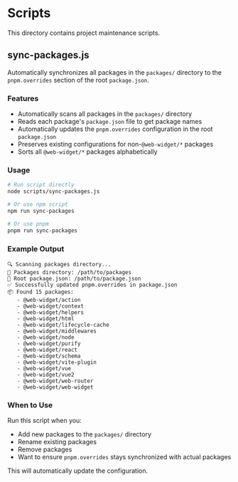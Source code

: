 # Scripts

This directory contains project maintenance scripts.

## sync-packages.js

Automatically synchronizes all packages in the `packages/` directory to the `pnpm.overrides` section of the root `package.json`.

### Features

- Automatically scans all packages in the `packages/` directory
- Reads each package's `package.json` file to get package names
- Automatically updates the `pnpm.overrides` configuration in the root `package.json`
- Preserves existing configurations for non-`@web-widget/*` packages
- Sorts all `@web-widget/*` packages alphabetically

### Usage

```bash
# Run script directly
node scripts/sync-packages.js

# Or use npm script
npm run sync-packages

# Or use pnpm
pnpm run sync-packages
```

### Example Output

```
🔍 Scanning packages directory...
📁 Packages directory: /path/to/packages
📄 Root package.json: /path/to/package.json
✅ Successfully updated pnpm.overrides in package.json
📦 Found 15 packages:
   - @web-widget/action
   - @web-widget/context
   - @web-widget/helpers
   - @web-widget/html
   - @web-widget/lifecycle-cache
   - @web-widget/middlewares
   - @web-widget/node
   - @web-widget/purify
   - @web-widget/react
   - @web-widget/schema
   - @web-widget/vite-plugin
   - @web-widget/vue
   - @web-widget/vue2
   - @web-widget/web-router
   - @web-widget/web-widget
```

### When to Use

Run this script when you:

- Add new packages to the `packages/` directory
- Rename existing packages
- Remove packages
- Want to ensure `pnpm.overrides` stays synchronized with actual packages

This will automatically update the configuration.
